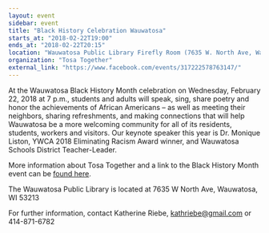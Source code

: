 ```yaml
---
layout: event
sidebar: event
title: "Black History Celebration Wauwatosa"
starts_at: "2018-02-22T19:00"
ends_at: "2018-02-22T20:15"
location: "Wauwatosa Public Library Firefly Room (7635 W. North Ave, Wauwatosa)"
organization: "Tosa Together"
external_link: "https://www.facebook.com/events/317222578763147/"
---
```


At the Wauwatosa Black History Month celebration on Wednesday, February 22, 2018 at 7 p.m., students and adults will speak, sing, share poetry and honor the achievements of African Americans – as well as meeting their neighbors, sharing refreshments, and making connections that will help Wauwatosa be a more welcoming community for all of its residents, students, workers and visitors. Our keynote speaker this year is Dr. Monique Liston, YWCA 2018 Eliminating Racism Award winner, and Wauwatosa Schools District Teacher-Leader.

More information about Tosa Together and a link to the Black History Month event can be [found here](https://www.facebook.com/events/317222578763147/).

The Wauwatosa Public Library is located at 7635 W North Ave, Wauwatosa, WI 53213

For further information, contact Katherine Riebe, kathriebe@gmail.com or 414-871-6782
